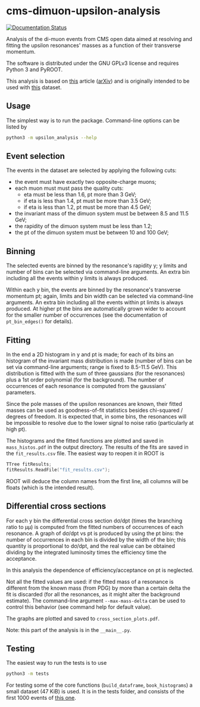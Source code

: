 # cms-dimuon-upsilon-analysis
[![Documentation Status](https://readthedocs.org/projects/cms-dimuon-upsilon-analysis/badge/?version=latest)](https://cms-dimuon-upsilon-analysis.readthedocs.io/en/latest/?badge=latest)
<!--- This line is left for CI badge, just in case running ROOT proves feasible with some engine. Note that docs/readme.rst includes this markdown file from the fourth line on, so the title and the badges (and also this comment) are conveniently excluded. -->

Analysis of the di-muon events from CMS open data aimed at resolving and
fitting the upsilon resonances' masses as a function of their transverse
momentum.

The software is distributed under the GNU GPLv3 license and requires Python 3
and PyROOT.

This analysis is based on
[this](https://twiki.cern.ch/twiki/bin/view/CMSPublic/PhysicsResultsBPH12006)
article ([arXiv](https://arxiv.org/abs/1501.07750)) and is originally intended
to be used with [this](http://opendata.web.cern.ch/record/12341) dataset.

## Usage
The simplest way is to run the package. Command-line options can be listed by
```bash
python3 -m upsilon_analysis --help
```

## Event selection
The events in the dataset are selected by applying the following cuts:
 - the event must have exactly two opposite-charge muons;
 - each muon must must pass the quality cuts:
    - eta must be less than 1.6, pt more than 3 GeV;
    - if eta is less than 1.4, pt must be more than 3.5 GeV;
    - if eta is less than 1.2, pt must be more than 4.5 GeV;
 - the invariant mass of the dimuon system must be between 8.5 and 11.5 GeV;
 - the rapidity of the dimuon system must be less than 1.2;
 - the pt of the dimuon system must be between 10 and 100 GeV;

## Binning
The selected events are binned by the resonance's rapidity y; y limits and
number of bins can be selected via command-line arguments. An extra bin
including all the events within y limits is always produced.

Within each y bin, the events are binned by the resonance's transverse momentum
pt; again, limits and bin width can be selected via command-line arguments. An
extra bin including all the events within pt limits is always produced. At
higher pt the bins are automatically grown wider to account for the smaller
number of occurrences (see the documentation of `pt_bin_edges()` for details).

## Fitting
In the end a 2D histogram in y and pt is made; for each of its bins an
histogram of the invariant mass distribution is made (number of bins can be
set via command-line arguments; range is fixed to 8.5-11.5 GeV). This
distribution is fitted with the sum of three gaussians (for the resonances)
plus a 1st order polynomial (for the background). The number of occurrences of
each resonance is computed from the gaussians' parameters.

Since the pole masses of the upsilon resonances are known, their fitted masses
can be used as goodness-of-fit statistics besides chi-squared / degrees of
freedom. It is expected that, in some bins, the resonances will be impossible
to resolve due to the lower signal to noise ratio (particularly at high pt).

The histograms and the fitted functions are plotted and saved in
`mass_histos.pdf` in the output directory. The results of the fits are saved in
the `fit_results.csv` file. The easiest way to reopen it in ROOT is
```C++
TTree fitResults;
fitResults.ReadFile("fit_results.csv");
```
ROOT will deduce the column names from the first line, all columns will be
floats (which is the intended result).

## Differential cross sections
For each y bin the differential cross section dσ/dpt (times the branching ratio
to μμ) is computed from the fitted numbers of occurrences of each resonance. A
graph of dσ/dpt vs pt is produced by using the pt bins: the number of
occurrences in each bin is divided by the width of the bin; this quantity is
proportional to dσ/dpt, and the real value can be obtained dividing by the
integrated luminosity times the efficiency time the acceptance.

In this analysis the dependence of efficiency/acceptance on pt is neglected.

Not all the fitted values are used: if the fitted mass of a resonance is
different from the known mass (from PDG) by more than a certain delta the fit
is discarded (for all the resonances, as it might alter the background
estimate). The command-line argument `--max-mass-delta` can be used to control
this behavior (see command help for default value).

The graphs are plotted and saved to `cross_section_plots.pdf`.

Note: this part of the analysis is in the `__main__.py`.

## Testing
The easiest way to run the tests is to use
```bash
python3 -m tests
```

For testing some of the core functions (`build_dataframe`, `book_histograms`) a
small dataset (47 KiB) is used. It is in the tests folder, and consists of the
first 1000 events of [this one](http://opendata.web.cern.ch/record/12341).
